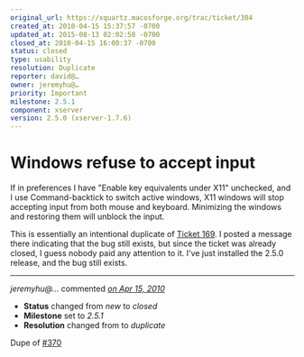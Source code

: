 ```yaml
---
original_url: https://xquartz.macosforge.org/trac/ticket/384
created_at: 2010-04-15 15:37:57 -0700
updated_at: 2015-08-13 02:02:58 -0700
closed_at: 2010-04-15 16:00:37 -0700
status: closed
type: usability
resolution: Duplicate
reporter: david@…
owner: jeremyhu@…
priority: Important
milestone: 2.5.1
component: xserver
version: 2.5.0 (xserver-1.7.6)
---
```


Windows refuse to accept input
==============================


If in preferences I have "Enable key equivalents under X11" unchecked, and I use Command-backtick to switch active windows, X11 windows will stop accepting input from both mouse and keyboard. Minimizing the windows and restoring them will unblock the input.

This is essentially an intentional duplicate of [Ticket 169](http://xquartz.macosforge.org/trac/ticket/169). I posted a message there indicating that the bug still exists, but since the ticket was already closed, I guess nobody paid any attention to it. I've just installed the 2.5.0 release, and the bug still exists.



---

*jeremyhu@…* commented *[on Apr 15, 2010](https://xquartz.macosforge.org/trac/ticket/384#comment:1 "April 15, 2010 at 4:00 PM PDT")*

-   **Status** changed from *new* to *closed*
-   **Milestone** set to *2.5.1*
-   **Resolution** changed from to *duplicate*

Dupe of [\#⁠370](https://xquartz.macosforge.org/trac/ticket/370)



